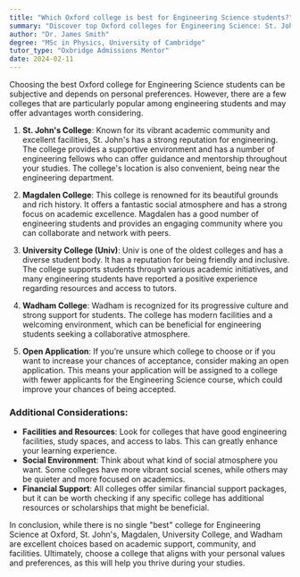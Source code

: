 ```yaml
---
title: "Which Oxford college is best for Engineering Science students?"
summary: "Discover top Oxford colleges for Engineering Science: St. John's, Magdalen, University College, and Wadham offer strong support, community, and facilities."
author: "Dr. James Smith"
degree: "MSc in Physics, University of Cambridge"
tutor_type: "Oxbridge Admissions Mentor"
date: 2024-02-11
---
```


Choosing the best Oxford college for Engineering Science students can be subjective and depends on personal preferences. However, there are a few colleges that are particularly popular among engineering students and may offer advantages worth considering.

1. **St. John's College**: Known for its vibrant academic community and excellent facilities, St. John's has a strong reputation for engineering. The college provides a supportive environment and has a number of engineering fellows who can offer guidance and mentorship throughout your studies. The college's location is also convenient, being near the engineering department.

2. **Magdalen College**: This college is renowned for its beautiful grounds and rich history. It offers a fantastic social atmosphere and has a strong focus on academic excellence. Magdalen has a good number of engineering students and provides an engaging community where you can collaborate and network with peers.

3. **University College (Univ)**: Univ is one of the oldest colleges and has a diverse student body. It has a reputation for being friendly and inclusive. The college supports students through various academic initiatives, and many engineering students have reported a positive experience regarding resources and access to tutors.

4. **Wadham College**: Wadham is recognized for its progressive culture and strong support for students. The college has modern facilities and a welcoming environment, which can be beneficial for engineering students seeking a collaborative atmosphere.

5. **Open Application**: If you’re unsure which college to choose or if you want to increase your chances of acceptance, consider making an open application. This means your application will be assigned to a college with fewer applicants for the Engineering Science course, which could improve your chances of being accepted.

### Additional Considerations:
- **Facilities and Resources**: Look for colleges that have good engineering facilities, study spaces, and access to labs. This can greatly enhance your learning experience.
- **Social Environment**: Think about what kind of social atmosphere you want. Some colleges have more vibrant social scenes, while others may be quieter and more focused on academics.
- **Financial Support**: All colleges offer similar financial support packages, but it can be worth checking if any specific college has additional resources or scholarships that might be beneficial.

In conclusion, while there is no single "best" college for Engineering Science at Oxford, St. John's, Magdalen, University College, and Wadham are excellent choices based on academic support, community, and facilities. Ultimately, choose a college that aligns with your personal values and preferences, as this will help you thrive during your studies.
    